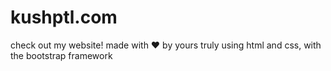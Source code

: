 # kushptl.com

check out my website! made with ❤ by yours truly using html and css, with the bootstrap framework
